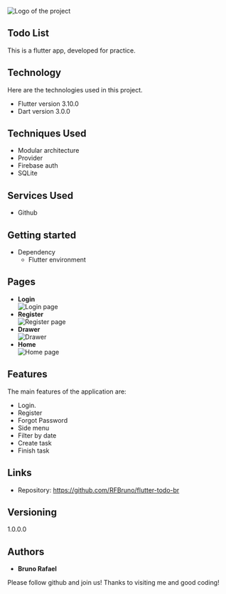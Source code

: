 
![Logo of the project](https://firebasestorage.googleapis.com/v0/b/portfolio-a7442.appspot.com/o/profile%20github%20images%2Fgithubcapa.png?alt=media&token=091ec4e2-aa66-4b89-a768-6c1a026a262e)


## Todo List
This is a flutter app, developed for practice.

## Technology 

Here are the technologies used in this project.

* Flutter version  3.10.0
* Dart version 3.0.0

## Techniques Used
* Modular architecture
* Provider
* Firebase auth
* SQLite



## Services Used

* Github

## Getting started

* Dependency
  - Flutter environment   

## Pages
* **Login** <br> ![Login page](img/login.png)
* **Register** <br> ![Register page](img/register.png)
* **Drawer** <br> ![Drawer](img/drawer.png)
* **Home** <br> ![Home page](img/home.png)
## Features

The main features of the application are:
 - Login.
 - Register
 - Forgot Password
 - Side menu
 - Filter by date
 - Create task
 - Finish task
 


## Links
  - Repository: https://github.com/RFBruno/flutter-todo-br

  ## Versioning

  1.0.0.0


  ## Authors

  * **Bruno Rafael** 

  Please follow github and join us!
  Thanks to visiting me and good coding!

